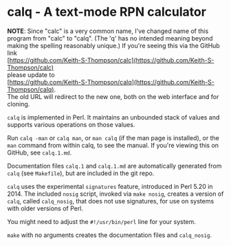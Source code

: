 # calq - A text-mode RPN calculator

**NOTE**: Since "calc" is a very common name, I've changed name of this
program from "calc" to "calq".  (The 'q' has no intended meaning
beyond making the spelling reasonably unique.)  If you're seeing this
via the GitHub link  
[https://github.com/Keith-S-Thompson/calc](https://github.com/Keith-S-Thompson/calc)  
please update to  
[https://github.com/Keith-S-Thompson/calq](https://github.com/Keith-S-Thompson/calq).  
The old URL will redirect to the new one, both on the web interface
and for cloning.

`calq` is implemented in Perl.  It maintains an unbounded stack of
values and supports various operations on those values.

Run `calq -man` or `calq man`, or `man calq` (if the man page is
installed), or the `man` command from within calq, to see the manual.
If you're viewing this on GitHub, see `calq.1.md`.

Documentation files `calq.1` and `calq.1.md` are automatically
generated from `calq` (see `Makefile`), but are included in the
git repo.

`calq` uses the experimental `signatures` feature, introduced in
Perl 5.20 in 2014.  The included `nosig` script, invoked via `make nosig`,
creates a version of `calq`, called `calq_nosig`, that does not use
signatures, for use on systems with older versions of Perl.

You might need to adjust the `#!/usr/bin/perl` line for your system.

`make` with no arguments creates the documentation files and
`calq_nosig`.
